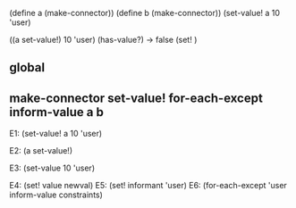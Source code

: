 (define a (make-connector))
(define b (make-connector))
(set-value! a 10 'user)

((a set-value!) 10 'user)
(has-value?) -> false
(set! )

global
---------
make-connector
set-value!
for-each-except
inform-value
a
b
---------

E1: (set-value! a 10 'user)

E2: (a set-value!)

E3: (set-value 10 'user)

E4: (set! value newval)
E5: (set! informant 'user)
E6: (for-each-except 'user inform-value constraints)
